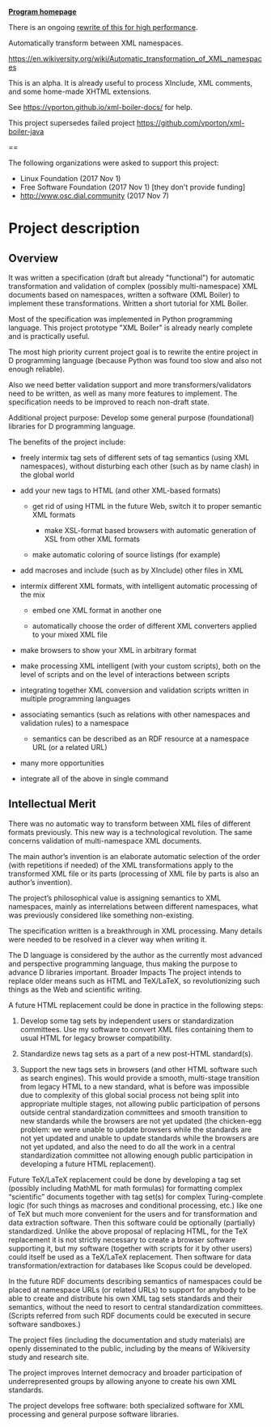 **[Program homepage](https://mathematics21.org/xml-boiler-software-automatic-transformation-of-xml-namespaces/)**

There is an ongoing [rewrite of this for high performance](https://github.com/vporton/xml-boiler/).

Automatically transform between XML namespaces.

https://en.wikiversity.org/wiki/Automatic_transformation_of_XML_namespaces

This is an alpha. It is already useful to process XInclude, XML comments,
and some home-made XHTML extensions.

See https://vporton.github.io/xml-boiler-docs/ for help.

This project supersedes failed project
https://github.com/vporton/xml-boiler-java

==

The following organizations were asked to support this project:
* Linux Foundation (2017 Nov 1)
* Free Software Foundation (2017 Nov 1) [they don't provide funding]
* http://www.osc.dial.community (2017 Nov 7)

# Project description #

## Overview ##

It was written a specification (draft but already "functional") for automatic transformation and validation of complex (possibly multi-namespace) XML documents based on namespaces, written a software (XML Boiler) to implement these transformations. Written a short tutorial for XML Boiler.

Most of the specification was implemented in Python programming language. This project prototype "XML Boiler" is already nearly complete and is practically useful.

The most high priority current project goal is to rewrite the entire project in D programming language (because Python was found too slow and also not enough reliable).

Also we need better validation support and more transformers/validators need to be written, as well as many more features to implement. The specification needs to be improved to reach non-draft state.

Additional project purpose: Develop some general purpose (foundational) libraries for D programming language.

The benefits of the project include:

* freely intermix tag sets of different sets of tag semantics (using XML namespaces), without disturbing each other (such as by name clash) in the global world

* add your new tags to HTML (and other XML-based formats)

   * get rid of using HTML in the future Web, switch it to proper semantic XML formats

     * make XSL-format based browsers with automatic generation of XSL from other XML formats

   * make automatic coloring of source listings (for example)

* add macroses and include (such as by XInclude) other files in XML

* intermix different XML formats, with intelligent automatic processing of the mix

  * embed one XML format in another one

  * automatically choose the order of different XML converters applied to your mixed XML file

* make browsers to show your XML in arbitrary format

* make processing XML intelligent (with your custom scripts), both on the level of scripts and on the level of interactions between scripts

* integrating together XML conversion and validation scripts written in multiple programming languages

* associating semantics (such as relations with other namespaces and validation rules) to a namespace

  * semantics can be described as an RDF resource at a namespace URL (or a related URL)

* many more opportunities

* integrate all of the above in single command

## Intellectual Merit ##

There was no automatic way to transform between XML files of different formats previously. This new way is a technological revolution. The same concerns validation of multi-namespace XML documents.

The main author’s invention is an elaborate automatic selection of the order (with repetitions if needed) of the XML transformations apply to the transformed XML file or its parts (processing of XML file by parts is also an author’s invention).

The project’s philosophical value is assigning semantics to XML namespaces, mainly as interrelations between different namespaces, what was previously considered like something non-existing.

The specification written is a breakthrough in XML processing. Many details were needed to be resolved in a clever way when writing it.

The D language is considered by the author as the currently most advanced and perspective programming language, thus making the purpose to advance D libraries important.
Broader Impacts
The project intends to replace older means such as HTML and TeX/LaTeX, so revolutionizing such things as the Web and scientific writing.

A future HTML replacement could be done in practice in the following steps:

1. Develop some tag sets by independent users or standardization committees. Use my software to convert XML files containing them to usual HTML for legacy browser compatibility.

2. Standardize news tag sets as a part of a new post-HTML standard(s).

3. Support the new tags sets in browsers (and other HTML software such as search engines).
This would provide a smooth, multi-stage transition from legacy HTML to a new standard, what is before was impossible due to complexity of this global social process not being split into appropriate multiple stages, not allowing public participation of persons outside central standardization committees and smooth transition to new standards while the browsers are not yet updated (the chicken-egg problem: we were unable to update browsers while the standards are not yet updated and unable to update standards while the browsers are not yet updated, and also the need to do all the work in a central standardization committee not allowing enough public participation in developing a future HTML replacement).

Future TeX/LaTeX replacement could be done by developing a tag set (possibly including MathML for math formulas) for formatting complex “scientific” documents together with tag set(s) for complex Turing-complete logic (for such things as macroses and conditional processing, etc.) like one of TeX but much more convenient for the users and for transformation and data extraction software. Then this software could be optionally (partially) standardized. Unlike the above proposal of replacing HTML, for the TeX replacement it is not strictly necessary to create a browser software supporting it, but my software (together with scripts for it by other users) could itself be used as a TeX/LaTeX replacement. Then software for data transformation/extraction for databases like Scopus could be developed.

In the future RDF documents describing semantics of namespaces could be placed at namespace URLs (or related URLs) to support for anybody to be able to create and distribute his own XML tag sets standards and their semantics, without the need to resort to central standardization committees. (Scripts referred from such RDF documents could be executed in secure software sandboxes.)

The project files (including the documentation and study materials) are openly disseminated to the public, including by the means of Wikiversity study and research site.

The project improves Internet democracy and broader participation of underrepresented groups by allowing anyone to create his own XML standards.

The project develops free software: both specialized software for XML processing and general purpose software libraries.
